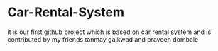 # Car-Rental-System
it is our first github project which is based on car rental system and is contributed by my friends tanmay gaikwad and praveen dombale
